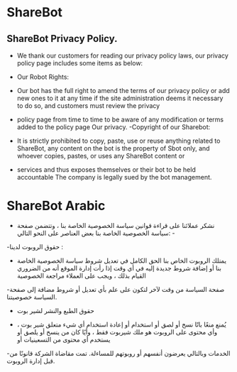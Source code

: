 # ShareBot
## ShareBot Privacy Policy.
- We thank our customers for reading our privacy policy laws, our privacy policy page includes some items as below: 
- Our Robot Rights:

- Our bot has the full right to amend the terms of our privacy policy or add new ones to it at any time if the site administration deems it necessary to do so, and customers must review the privacy 

- policy page from time to time to be aware of any modification or terms added to the policy page Our privacy.
-Copyright of our Sharebot:

- It is strictly prohibited to copy, paste, use or reuse anything related to ShareBot, any content on the bot is the property of Sbot only, and whoever copies, pastes, or uses any ShareBot content or 

- services and thus exposes themselves or their bot to be held accountable The company is legally sued by the bot management. 

# ShareBot Arabic

- نشكر عملائنا على قراءة قوانين سياسة الخصوصية الخاصة بنا ، وتتضمن صفحة سياسة الخصوصية الخاصة بنا بعض العناصر على النحو التالي: -

-حقوق الروبوت لدينا :

- يمتلك الروبوت الخاص بنا الحق الكامل في تعديل شروط سياسة الخصوصية الخاصة بنا أو إضافة شروط جديدة إليه في أي وقت إذا رأت إدارة الموقع أنه من الضروري القيام بذلك ، ويجب على العملاء مراجعة الخصوصية

 -صفحة السياسة من وقت لآخر لتكون على علم بأي تعديل أو شروط مضافة إلى صفحة السياسة خصوصيتنا.

- حقوق الطبع والنشر لشير بوت

- يُمنع منعًا باتًا نسخ أو لصق أو استخدام أو إعادة استخدام أي شيء متعلق شير بوت ، وأي محتوى على الروبوت هو ملك شيربوت فقط ، وأيًا كان من ينسخ أو يلصق أو يستخدم أي محتوى من التسعينيات أو

-الخدمات وبالتالي يعرضون أنفسهم أو روبوتهم للمساءلة. تمت مقاضاة الشركة قانونًا من قبل إدارة الروبوت. 
